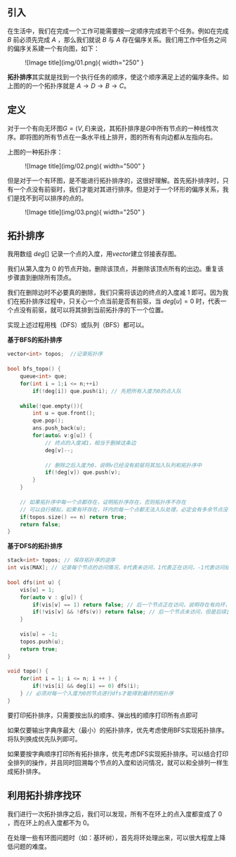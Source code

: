 
## **引入**

在生活中，我们在完成一个工作可能需要按一定顺序完成若干个任务。例如在完成 $B$ 前必须先完成 $A$ ，那么我们就说 $B$ 与 $A$ 存在偏序关系。我们用工作中任务之间的偏序关系建一个有向图，如下：


<figure markdown="span">
  ![Image title](img/01.png){ width="250" }
</figure>

<!-- <div align="center"><img src="img/01.png"width="250"></div> -->

**拓扑排序**其实就是找到一个执行任务的顺序，使这个顺序满足上述的偏序条件。如上图的的一个拓扑序就是 $A\rightarrow D\rightarrow B\rightarrow C$。

## **定义**

对于一个有向无环图$G=(V,E)$来说，其拓扑排序是$G$中所有节点的一种线性次序。即将图的所有节点在一条水平线上排开，图的所有有向边都从左指向右。

上图的一种拓扑序：

<figure markdown="span">
  ![Image title](img/02.png){ width="500" }
</figure>

<!-- <div align="center"><img src="img/02.png"width="500"></div> -->

但是对于一个有环图，是不能进行拓扑排序的，这很好理解。首先拓扑排序时，只有一个点没有前驱时，我们才能对其进行排序。但是对于一个环形的偏序关系，我们是找不到可以排序的点的。

<figure markdown="span">
  ![Image title](img/03.png){ width="250" }
</figure>

<!-- <div align="center"><img src="img/03.png"width="250"></div> -->

## **拓扑排序**

我用数组 $deg[]$ 记录一个点的入度，用$vector$建立邻接表存图。

我们从第入度为 $0$ 的节点开始，删除该顶点，并删除该顶点所有的出边。重复该步骤直到删除所有顶点。

我们在删除边时不必要真的删除，我们只需将该边的终点的入度减 $1$ 即可。因为我们在拓扑排序过程中，只关心一个点当前是否有前驱，当 $deg[u]=0$ 时，代表一个点没有前驱，就可以将其排到当前拓扑序的下一个位置。

实现上述过程用栈（DFS）或队列（BFS）都可以。

**基于BFS的拓扑排序**
```cpp
vector<int> topos;	//记录拓扑序

bool bfs_topo() {
	queue<int> que;
	for(int i = 1;i <= n;++i)
		if(!deg[i]) que.push(i); // 先把所有入度为0的点入队

	while(!que.empty()){
		int u = que.front();
		que.pop();
		ans.push_back(u);
		for(auto& v:g[u]) {
			// 终点的入度减1，相当于删掉这条边
			deg[v]--;

            // 删除之后入度为0，说明v已经没有前驱将其加入队列和拓扑序中
			if(!deg[v]) que.push(v);
		}
	}

	// 如果拓扑序中每一个点都存在，证明拓扑序存在，否则拓扑序不存在
	// 可以自行模拟，如果有环存在，环内的每一个点都无法入队处理，必定会有多余节点没有进入拓扑排序
	if(topos.size() == n) return true;
	return false;
}
```

**基于DFS的拓扑排序**

```cpp
stack<int> topos; // 保存拓扑序的逆序
int vis[MAX]; // 记录每个节点的访问情况，0代表未访问，1代表正在访问，-1代表访问结束

bool dfs(int u) {
	vis[u] = 1;
	for(auto v : g[u]) {
		if(vis[v] == 1) return false; // 后一个节点正在访问，说明存在有向环，该图不存在拓扑序
		if(!vis[v] && !dfs(v)) return false; // 后一个节点未访问，但是后续出现了不能完成拓扑排序的情况，也代表该图无拓扑排序
	}

	vis[u] = -1;
	topos.push(u);
	return true;
}

void topo() {
	for(int i = 1; i <= n; i ++ ) {
		if(!vis[i] && deg[i] == 0) dfs(i);
	} // 必须对每一个入度为0的节点进行dfs才能得到最终的拓扑序
}
```

要打印拓扑排序，只需要按出队的顺序、弹出栈的顺序打印所有点即可

如果仅要输出字典序最大（最小）的拓扑排序，优先考虑使用BFS实现拓扑排序。将队列换成优先队列即可。

如果要按字典顺序打印所有拓扑排序，优先考虑DFS实现拓扑排序。可以结合打印全排列的操作，并且同时回溯每个节点的入度和访问情况，就可以和全排列一样生成拓扑排序。

## **利用拓扑排序找环**

我们进行一次拓扑排序之后，我们可以发现，所有不在环上的点入度都变成了 $0$ ，而在环上的点入度都不为 $0$。

在处理一些有环图问题时（如：基环树），首先将环处理出来，可以很大程度上降低问题的难度。